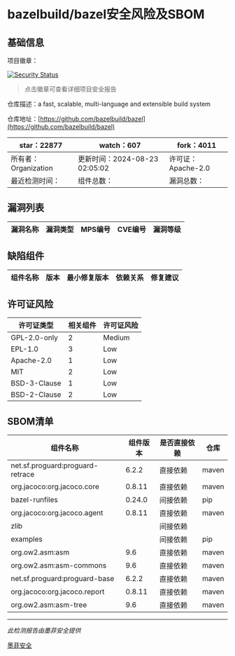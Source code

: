 # bazelbuild/bazel安全风险及SBOM

## 基础信息

项目徽章：

[![Security Status](https://www.murphysec.com/platform3/v31/badge/1826682667180691456.svg)](https://www.murphysec.com/console/report/1698397291508711424/1826682667180691456)

> 点击徽章可查看详细项目安全报告

仓库描述：a fast, scalable, multi-language and extensible build system

仓库地址：[https://github.com/bazelbuild/bazel](https://github.com/bazelbuild/bazel)

| star：22877 | watch：607 | fork：4011 |
| ----------- | -------------- | ------------ |
| 所有者：Organization | 更新时间：2024-08-23 02:05:02 | 许可证：Apache-2.0 |
| 最近检测时间： | 组件总数： | 漏洞总数： |




## 漏洞列表

| 漏洞名称 | 漏洞类型 | MPS编号 | CVE编号 | 漏洞等级 |
| ------- | ------ | ------- | ------ | ----- |





## 缺陷组件

| 组件名称 | 版本 | 最小修复版本 | 依赖关系 | 修复建议 |
| -------- | ---- | ------------ | -------- | -------- |





## 许可证风险

| 许可证类型 | 相关组件 | 许可证风险 |
| ---------- | -------- | ---------- |
|GPL-2.0-only|2|Medium|
|EPL-1.0|3|Low|
|Apache-2.0|1|Low|
|MIT|2|Low|
|BSD-3-Clause|1|Low|
|BSD-2-Clause|2|Low|




## SBOM清单

| 组件名称 | 组件版本 | 是否直接依赖 | 仓库 |
| -------- | -------- | ------------ | ---- |
|net.sf.proguard:proguard-retrace|6.2.2|直接依赖|maven|
|org.jacoco:org.jacoco.core|0.8.11|直接依赖|maven|
|bazel-runfiles|0.24.0|间接依赖|pip|
|org.jacoco:org.jacoco.agent|0.8.11|直接依赖|maven|
|zlib||间接依赖||
|examples||间接依赖|pip|
|org.ow2.asm:asm|9.6|直接依赖|maven|
|org.ow2.asm:asm-commons|9.6|直接依赖|maven|
|net.sf.proguard:proguard-base|6.2.2|直接依赖|maven|
|org.jacoco:org.jacoco.report|0.8.11|直接依赖|maven|
|org.ow2.asm:asm-tree|9.6|直接依赖|maven|


------

*此检测报告由墨菲安全提供*

[墨菲安全](www.murphysec.com)